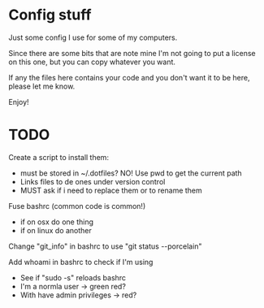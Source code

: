 Config stuff
============

Just some config I use for some of my computers.

Since there are some bits that are note mine I'm not going to put a
license on this one, but you can copy whatever you want.

If any the files here contains your code and you don't want it to be
here, please let me know.

Enjoy!


TODO
====
Create a script to install them:

  * must be stored in ~/.dotfiles? NO! Use pwd to get the current path
  * Links files to de ones under version control
  * MUST ask if i need to replace them or to rename them

Fuse bashrc (common code is common!)

  * if on osx do one thing
  * if on linux do another

Change "git_info" in bashrc to use "git status --porcelain"

Add whoami in bashrc to check if I'm using

  * See if "sudo -s" reloads bashrc
  * I'm a normla user ->  green red?
  * With have admin privileges -> red?

